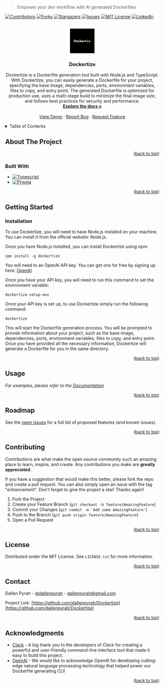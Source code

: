 > Empower your dev workflow with AI generated Dockerfiles

[![Contributors][contributors-shield]][contributors-url]
[![Forks][forks-shield]][forks-url]
[![Stargazers][stars-shield]][stars-url]
[![Issues][issues-shield]][issues-url]
[![MIT License][license-shield]][license-url]
[![LinkedIn][linkedin-shield]][linkedin-url]



<!-- PROJECT LOGO -->
<br />
<div align="center">
  <a href="https://github.com/dallenpyrah/Dockertize">
    <img src="images/logo.png" alt="Logo" width="80" height="80">
  </a>

<h3 align="center">Dockertize</h3>

  <p align="center">
    Dockertize is a Dockerfile generation tool built with Node.js and TypeScript. With Dockertize, you can easily generate a Dockerfile for your project, specifying the base image, dependencies, ports, environment variables, files to copy, and entry point. The generated Dockerfile is optimized for production use, uses a multi-stage build to minimize the final image size, and follows best practices for security and performance.
    <br />
    <a href="https://probable-degree-a99.notion.site/Dockertize-Documentation-e242a154d9f64344bf68b1b560006e3b"><strong>Explore the docs »</strong></a>
    <br />
    <br />
    <a href="https://github.com/dallenpyrah/Dockertize">View Demo</a>
    ·
    <a href="https://github.com/dallenpyrah/Dockertize/issues">Report Bug</a>
    ·
    <a href="https://github.com/dallenpyrah/Dockertize/issues">Request Feature</a>
  </p>
</div>



<!-- TABLE OF CONTENTS -->
<details>
  <summary>Table of Contents</summary>
  <ol>
    <li>
      <a href="#about-the-project">About The Project</a>
      <ul>
        <li><a href="#built-with">Built With</a></li>
      </ul>
    </li>
    <li>
      <a href="#getting-started">Getting Started</a>
      <ul>
        <li><a href="#prerequisites">Prerequisites</a></li>
        <li><a href="#installation">Installation</a></li>
      </ul>
    </li>
    <li><a href="#usage">Usage</a></li>
    <li><a href="#roadmap">Roadmap</a></li>
    <li><a href="#contributing">Contributing</a></li>
    <li><a href="#license">License</a></li>
    <li><a href="#contact">Contact</a></li>
    <li><a href="#acknowledgments">Acknowledgments</a></li>
  </ol>
</details>



<!-- ABOUT THE PROJECT -->
## About The Project

<p align="right">(<a href="#readme-top">back to top</a>)</p>



### Built With

* [![Typescript][Typescript.ts]][Typescript-url]
* [![Prisma][Prisma.p]][Prisma-url]

<p align="right">(<a href="#readme-top">back to top</a>)</p>



<!-- GETTING STARTED -->
## Getting Started


### Installation

To use Dockertize, you will need to have Node.js installed on your machine. You can install it from the official website: Node.js.

Once you have Node.js installed, you can install Dockertize using npm:

```
npm install -g dockertize
```

You will need to an OpenAI API key. You can get one for free by signing up here: [OpenAI][OpenAI-url]

Once you have your API key, you will need to run this command to set the environment variable:

```
dockertize-setup-env
```

Once your API key is set up, to use Dockertize simply run the following command:

```
dockertize
```

This will start the Dockerfile generation process. You will be prompted to provide information about your project, such as the base image, dependencies, ports, environment variables, files to copy, and entry point. Once you have provided all the necessary information, Dockertize will generate a Dockerfile for you in the same directory.

<p align="right">(<a href="#readme-top">back to top</a>)</p>



<!-- USAGE EXAMPLES -->
## Usage

_For examples, please refer to the [Documentation](https://probable-degree-a99.notion.site/Dockertize-Documentation-e242a154d9f64344bf68b1b560006e3b)_

<p align="right">(<a href="#readme-top">back to top</a>)</p>



<!-- ROADMAP -->
## Roadmap

See the [open issues](https://github.com/dallenpyrah/Dockertize/issues) for a full list of proposed features (and known issues).

<p align="right">(<a href="#readme-top">back to top</a>)</p>



<!-- CONTRIBUTING -->
## Contributing

Contributions are what make the open source community such an amazing place to learn, inspire, and create. Any contributions you make are **greatly appreciated**.

If you have a suggestion that would make this better, please fork the repo and create a pull request. You can also simply open an issue with the tag "enhancement".
Don't forget to give the project a star! Thanks again!

1. Fork the Project
2. Create your Feature Branch (`git checkout -b feature/AmazingFeature`)
3. Commit your Changes (`git commit -m 'Add some AmazingFeature'`)
4. Push to the Branch (`git push origin feature/AmazingFeature`)
5. Open a Pull Request

<p align="right">(<a href="#readme-top">back to top</a>)</p>



<!-- LICENSE -->
## License

Distributed under the MIT License. See `LICENSE.txt` for more information.

<p align="right">(<a href="#readme-top">back to top</a>)</p>



<!-- CONTACT -->
## Contact

Dallen Pyrah - [@dallenpyrah](https://twitter.com/dallenpyrah) - dallenpyrah@gmail.com

Project Link: [https://github.com/dallenpyrah/Dockertize](https://github.com/dallenpyrah/Dockertize)

<p align="right">(<a href="#readme-top">back to top</a>)</p>



<!-- ACKNOWLEDGMENTS -->
## Acknowledgments

* [Clack](https://github.com/natemoo-re/clack) - A big thank you to the developers of Clack for creating a powerful and user-friendly command-line interface tool that made it easy to build this project.
* [OpenAI](https://openai.com) - We would like to acknowledge OpenAI for developing cutting-edge natural language processing technology that helped power our Dockerfile generating CLI!

<p align="right">(<a href="#readme-top">back to top</a>)</p>



<!-- MARKDOWN LINKS & IMAGES -->
<!-- https://www.markdownguide.org/basic-syntax/#reference-style-links -->
[contributors-shield]: https://img.shields.io/github/contributors/dallenpyrah/Dockertize.svg?style=for-the-badge
[contributors-url]: https://github.com/dallenpyrah/Dockertize/graphs/contributors
[forks-shield]: https://img.shields.io/github/forks/dallenpyrah/Dockertize.svg?style=for-the-badge
[forks-url]: https://github.com/dallenpyrah/Dockertize/network/members
[stars-shield]: https://img.shields.io/github/stars/dallenpyrah/Dockertize.svg?style=for-the-badge
[stars-url]: https://github.com/dallenpyrah/Dockertize/stargazers
[issues-shield]: https://img.shields.io/github/issues/dallenpyrah/Dockertize.svg?style=for-the-badge
[issues-url]: https://github.com/dallenpyrah/Dockertize/issues
[license-shield]: https://img.shields.io/github/license/dallenpyrah/Dockertize.svg?style=for-the-badge
[license-url]: https://github.com/dallenpyrah/Dockertize/main/LICENSE.txt
[linkedin-shield]: https://img.shields.io/badge/-LinkedIn-black.svg?style=for-the-badge&logo=linkedin&colorB=555
[linkedin-url]: https://linkedin.com/in/linkedin_username
[product-screenshot]: images/screenshot.png
[Typescript.ts]: https://img.shields.io/badge/Typescript-T-blue
[Typescript-url]: https://www.typescriptlang.org
[Prisma.p]: https://img.shields.io/badge/Prisma-Next--generation%20Node.js%20and%20TypeScript%20ORM-purple
[Prisma-url]: https://www.prisma.io
[OpenAI-url]: https://auth0.openai.com/u/signup/identifier?state=hKFo2SA3cF81X011V0pvZXA5T2M3aEV6dWRIT29TRXlyZFhfQ6Fur3VuaXZlcnNhbC1sb2dpbqN0aWTZIFEyNFFxUFZhdjNZQ0R3NGo3UXNkR3RvaXVtZmNYbDlUo2NpZNkgRFJpdnNubTJNdTQyVDNLT3BxZHR3QjNOWXZpSFl6d0Q
[CockroachDB-url]: https://cockroachlabs.cloud/signup?referralId=9b5b5b5b-5b5b-5b5b-5b5b-5b5b5b5b5b5b
